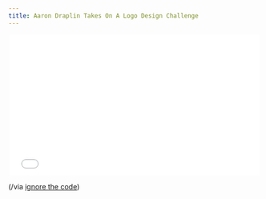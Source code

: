 ```yaml
---
title: Aaron Draplin Takes On A Logo Design Challenge
---
```


<p style="text-align:center">
<iframe src="//player.vimeo.com/video/113751583" width="500" height="281" frameborder="0" webkitallowfullscreen mozallowfullscreen allowfullscreen></iframe>
</p>

(/via [ignore the code](http://ignorethecode.net/blog/2014/12/11/watch_aaron_draplin_design_a_logo/))
